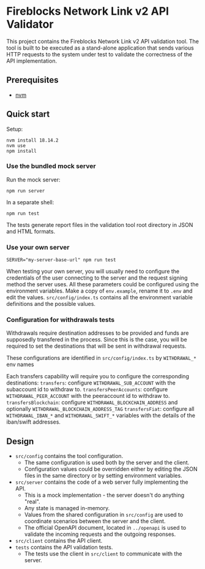 # Fireblocks Network Link v2 API Validator

This project contains the Fireblocks Network Link v2 API validation tool.
The tool is built to be executed as a stand-alone application that sends various
HTTP requests to the system under test to validate the correctness of the API
implementation.

## Prerequisites

- [nvm](https://github.com/nvm-sh/nvm)

## Quick start

Setup:

```shell
nvm install 18.14.2
nvm use
npm install
```

### Use the bundled mock server

Run the mock server:

```shell
npm run server
```

In a separate shell:

```shell
npm run test
```

The tests generate report files in the validation tool root directory in JSON and HTML formats.

### Use your own server

```shell
SERVER="my-server-base-url" npm run test
```

When testing your own server, you will usually need to configure the credentials of the user
connecting to the server and the request signing method the server uses. All these parameters
could be configured using the environment variables. Make a copy of `env.example`, rename it
to `.env` and edit the values. `src/config/index.ts` contains all the environment variable
definitions and the possible values.

### Configuration for withdrawals tests

Withdrawals require destination addresses to be provided and funds are supposedly transfered
in the process.
Since this is the case, you will be required to set the destinations that will be sent in
withdrawal requests.

These configurations are identified in `src/config/index.ts` by `WITHDRAWAL_*` env names

Each transfers capability will require you to configure the corresponding destinations:
`transfers`: configure `WITHDRAWAL_SUB_ACCOUNT` with the subaccount id to withdraw to.
`transfersPeerAccounts`: configure `WITHDRAWAL_PEER_ACCOUNT` with the peeraccount id
to withdraw to.
`transfersBlockchain`: configure `WITHDRAWAL_BLOCKCHAIN_ADDRESS` and optionally
`WITHDRAWAL_BLOCKCHAIN_ADDRESS_TAG`
`transfersFiat`: configure all `WITHDRAWAL_IBAN_*` and `WITHDRAWAL_SWIFT_*` variables with
the details of the iban/swift addresses.

## Design

- `src/config` contains the tool configuration.
  - The same configuration is used both by the server and the client.
  - Configuration values could be overridden either by editing the JSON files
    in the same directory or by setting environment variables.
- `src/server` contains the code of a web server fully implementing the API.
  - This is a mock implementation - the server doesn't do anything "real".
  - Any state is managed in-memory.
  - Values from the shared configuration in `src/config` are used to coordinate
    scenarios between the server and the client.
  - The official OpenAPI document, located in `../openapi` is used to
    validate the incoming requests and the outgoing responses.
- `src/client` contains the API client.
- `tests` contains the API validation tests.
  - The tests use the client in `src/client` to communicate with the server.
